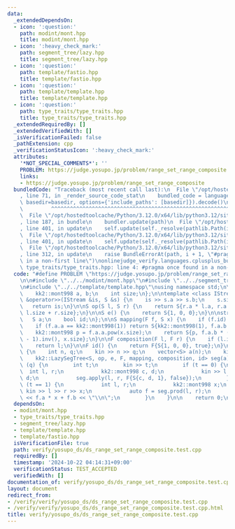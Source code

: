 ```yaml
---
data:
  _extendedDependsOn:
  - icon: ':question:'
    path: modint/mont.hpp
    title: modint/mont.hpp
  - icon: ':heavy_check_mark:'
    path: segment_tree/lazy.hpp
    title: segment_tree/lazy.hpp
  - icon: ':question:'
    path: template/fastio.hpp
    title: template/fastio.hpp
  - icon: ':question:'
    path: template/template.hpp
    title: template/template.hpp
  - icon: ':question:'
    path: type_traits/type_traits.hpp
    title: type_traits/type_traits.hpp
  _extendedRequiredBy: []
  _extendedVerifiedWith: []
  _isVerificationFailed: false
  _pathExtension: cpp
  _verificationStatusIcon: ':heavy_check_mark:'
  attributes:
    '*NOT_SPECIAL_COMMENTS*': ''
    PROBLEM: https://judge.yosupo.jp/problem/range_set_range_composite
    links:
    - https://judge.yosupo.jp/problem/range_set_range_composite
  bundledCode: "Traceback (most recent call last):\n  File \"/opt/hostedtoolcache/Python/3.12.0/x64/lib/python3.12/site-packages/onlinejudge_verify/documentation/build.py\"\
    , line 71, in _render_source_code_stat\n    bundled_code = language.bundle(stat.path,\
    \ basedir=basedir, options={'include_paths': [basedir]}).decode()\n          \
    \         ^^^^^^^^^^^^^^^^^^^^^^^^^^^^^^^^^^^^^^^^^^^^^^^^^^^^^^^^^^^^^^^^^^^^^^^^^^^^^^^^^\n\
    \  File \"/opt/hostedtoolcache/Python/3.12.0/x64/lib/python3.12/site-packages/onlinejudge_verify/languages/cplusplus.py\"\
    , line 187, in bundle\n    bundler.update(path)\n  File \"/opt/hostedtoolcache/Python/3.12.0/x64/lib/python3.12/site-packages/onlinejudge_verify/languages/cplusplus_bundle.py\"\
    , line 401, in update\n    self.update(self._resolve(pathlib.Path(included), included_from=path))\n\
    \  File \"/opt/hostedtoolcache/Python/3.12.0/x64/lib/python3.12/site-packages/onlinejudge_verify/languages/cplusplus_bundle.py\"\
    , line 401, in update\n    self.update(self._resolve(pathlib.Path(included), included_from=path))\n\
    \  File \"/opt/hostedtoolcache/Python/3.12.0/x64/lib/python3.12/site-packages/onlinejudge_verify/languages/cplusplus_bundle.py\"\
    , line 312, in update\n    raise BundleErrorAt(path, i + 1, \"#pragma once found\
    \ in a non-first line\")\nonlinejudge_verify.languages.cplusplus_bundle.BundleErrorAt:\
    \ type_traits/type_traits.hpp: line 4: #pragma once found in a non-first line\n"
  code: "#define PROBLEM \"https://judge.yosupo.jp/problem/range_set_range_composite\"\
    \n\n#include \"../../modint/mont.hpp\"\n#include \"../../segment_tree/lazy.hpp\"\
    \n#include \"../../template/template.hpp\"\nusing namespace std;\n\nstruct S {\n\
    \    kk2::mont998 a, b;\n    int size;\n};\n\ntemplate <class IStream> IStream\
    \ &operator>>(IStream &is, S &s) {\n    is >> s.a >> s.b;\n    s.size = 1;\n \
    \   return is;\n}\n\nS op(S l, S r) {\n    return S{r.a * l.a, r.a * l.b + r.b,\
    \ l.size + r.size};\n}\n\nS e() {\n    return S{1, 0, 0};\n}\n\nstruct F {\n \
    \   S a;\n    bool id;\n};\n\nS mapping(F f, S x) {\n    if (f.id) return x;\n\
    \    if (f.a.a == kk2::mont998(1)) return S{kk2::mont998(1), f.a.b * x.size, x.size};\n\
    \    kk2::mont998 p = f.a.a.pow(x.size);\n    return S{p, f.a.b * (p - 1) * (f.a.a\
    \ - 1).inv(), x.size};\n}\n\nF composition(F l, F r) {\n    if (l.id) return r;\n\
    \    return l;\n}\n\nF id() {\n    return F{S{1, 0, 0}, true};\n}\n\nint main()\
    \ {\n    int n, q;\n    kin >> n >> q;\n    vector<S> a(n);\n    kin >> a;\n\n\
    \    kk2::LazySegTree<S, op, e, F, mapping, composition, id> seg(a);\n\n    rep\
    \ (q) {\n        int t;\n        kin >> t;\n        if (t == 0) {\n          \
    \  int l, r;\n            kk2::mont998 c, d;\n            kin >> l >> r >> c >>\
    \ d;\n            seg.apply(l, r, F{S{c, d, 1}, false});\n        }\n        if\
    \ (t == 1) {\n            int l, r;\n            kk2::mont998 x;\n           \
    \ kin >> l >> r >> x;\n            auto f = seg.prod(l, r);\n            kout\
    \ << f.a * x + f.b << \"\\n\";\n        }\n    }\n\n    return 0;\n}\n"
  dependsOn:
  - modint/mont.hpp
  - type_traits/type_traits.hpp
  - segment_tree/lazy.hpp
  - template/template.hpp
  - template/fastio.hpp
  isVerificationFile: true
  path: verify/yosupo_ds/ds_range_set_range_composite.test.cpp
  requiredBy: []
  timestamp: '2024-10-22 04:14:31+09:00'
  verificationStatus: TEST_ACCEPTED
  verifiedWith: []
documentation_of: verify/yosupo_ds/ds_range_set_range_composite.test.cpp
layout: document
redirect_from:
- /verify/verify/yosupo_ds/ds_range_set_range_composite.test.cpp
- /verify/verify/yosupo_ds/ds_range_set_range_composite.test.cpp.html
title: verify/yosupo_ds/ds_range_set_range_composite.test.cpp
---
```


